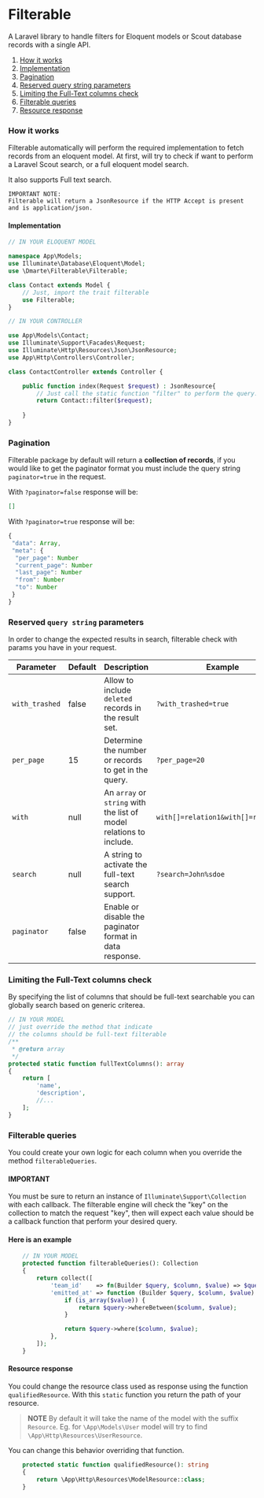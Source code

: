 # Filterable

A Laravel library to handle filters for Eloquent models or Scout database records with a single API.

1. [How it works](#how-it-works)
2. [Implementation](#implementation)
3. [Pagination](#pagination)
5. [Reserved query string parameters](#reserved-query-string-parameters)
6. [Limiting the Full-Text columns check](#limiting-the-full-text-columns-check)
7. [Filterable queries](#filterable-queries)
8. [Resource response](#resource-response)

### How it works

Filterable automatically will perform the required implementation to fetch records from an eloquent model. At first, will try to check if want to perform a
Laravel Scout search, or a full eloquent model search.

It also supports Full text search.

```
IMPORTANT NOTE:
Filterable will return a JsonResource if the HTTP Accept is present and is application/json.
```

#### Implementation

```php
// IN YOUR ELOQUENT MODEL

namespace App\Models;
use Illuminate\Database\Eloquent\Model;
use \Dmarte\Filterable\Filterable;

class Contact extends Model {
    // Just, import the trait filterable
    use Filterable;
}
```

```php
// IN YOUR CONTROLLER

use App\Models\Contact;
use Illuminate\Support\Facades\Request;
use Illuminate\Http\Resources\Json\JsonResource;
use App\Http\Controllers\Controller;

class ContactController extends Controller {

    public function index(Request $request) : JsonResource{
        // Just call the static function "filter" to perform the query.
        return Contact::filter($request);
        
    }
}
```
### Pagination
Filterable package by default will return a **collection of records**, if you would like to get the paginator format you must include the query string `paginator=true` in the request.


With `?paginator=false` response will be:
```json
[]
```

With `?paginator=true` response will be:
```typescript
{
 "data": Array,
 "meta": {
  "per_page": Number
  "current_page": Number
  "last_page": Number
  "from": Number
  "to": Number
 }
}
```

### Reserved `query string` parameters

In order to change the expected results in search, filterable check with params you have in your request.

|Parameter|Default|Description|Example|
|---|---|---|---|
|`with_trashed`|false|Allow to include `deleted` records in the result set.|`?with_trashed=true`
|`per_page`|15| Determine the number or records to get in the query.|`?per_page=20`
|`with`|null| An `array` or `string` with the list of model relations to include.|`with[]=relation1&with[]=relation2`
|`search`|null| A string to activate the full-text search support.|`?search=John%sdoe`
|`paginator`|false|Enable or disable the paginator format in data response.

### Limiting the Full-Text columns check

By specifying the list of columns that should be full-text searchable you can globally search based on generic criterea.

```php
// IN YOUR MODEL 
// just override the method that indicate 
// the columns should be full-text filterable
/**
 * @return array
 */
protected static function fullTextColumns(): array
{
    return [
        'name',
        'description',
        //...
    ];
}
```

### Filterable queries

You could create your own logic for each column when you override the method `filterableQueries`.

#### **IMPORTANT**
You must be sure to return an instance of `Illuminate\Support\Collection` with each callback.
The filterable engine will check the "key" on the collection to match the request "key", then will expect each value should be a callback function that perform your desired query.

#### Here is an example

```php
    // IN YOUR MODEL 
    protected function filterableQueries(): Collection
    {
        return collect([
            'team_id'    => fn(Builder $query, $column, $value) => $query->where($column, $value),
            'emitted_at' => function (Builder $query, $column, $value) {
                if (is_array($value)) {
                    return $query->whereBetween($column, $value);
                }

                return $query->where($column, $value);
            },
        ]);
    }
```

#### Resource response
You could change the resource class used as response using the function `qualifiedResource`. With this `static` function you return the path of your resource.

> **NOTE**
> By default it will take the name of the model with the suffix `Resource`. Eg. for `\App\Models\User` model will try to find `\App\Http\Resources\UserResource`.


You can change this behavior overriding that function.

```php
    protected static function qualifiedResource(): string
    {
        return \App\Http\Resources\ModelResource::class;
    }
```
